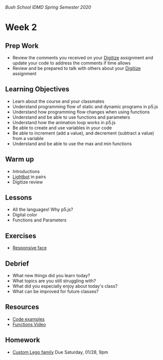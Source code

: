 _Bush School IDMD Spring Semester 2020_

# Week 2

## Prep Work
* Review the comments you received on your [Digitize](../week1/homework/digitize.md) assignment and update your code to address the comments if time allows
* Review and be prepared to talk with others about your [Digitize](../week1/homework/digitize.md) assignment

## Learning Objectives
* Learn about the course and your classmates
* Understand programming flow of static and dynamic programs in p5.js
* Understand how programming flow changes when using functions
* Understand and be able to use functions and parameters
* Understand how the animation loop works in p5.js
* Be able to create and use variables in your code
* Be able to increment (add a value), and decrement (subtract a value) from a variable
* Understand and be able to use the max and min functions

## Warm up
* Introductions
* [Lightbot](exercises/lightbot.md) in pairs
* Digitize review

## Lessons
* All the languages! Why p5.js?
* Digital color
* Functions and Parameters

## Exercises
* [Responsive face](exercises/face.md)

## Debrief
* What new things did you learn today?
* What topics are you still struggling with?
* What did you especially enjoy about today's class?
* What can be improved for future classes?

## Resources
* [Code examples](code)
* [Functions Video](https://youtu.be/PbUObX7JVlw)

## Homework
* [Custom Lego family](homework/lego-family.md) Due Saturday, 01/28, 9pm
